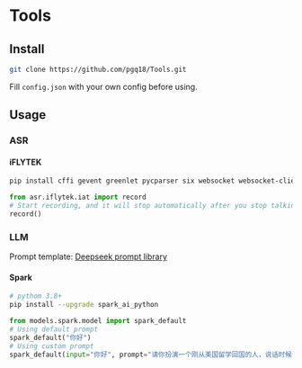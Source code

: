 # Tools
## Install
```bash
git clone https://github.com/pgq18/Tools.git
```
Fill `config.json` with your own config before using.

## Usage
### ASR
#### iFLYTEK
```bash
pip install cffi gevent greenlet pycparser six websocket websocket-client pyaudio keyboard
```

```python
from asr.iflytek.iat import record
# Start recording, and it will stop automatically after you stop talking
record()
```

### LLM
Prompt template: [Deepseek prompt library](https://api-docs.deepseek.com/zh-cn/prompt-library)
#### Spark
```bash
# pythom 3.8+
pip install --upgrade spark_ai_python
```

```python
from models.spark.model import spark_default
# Using default prompt
spark_default("你好")
# Using custom prompt
spark_default(input="你好", prompt="请你扮演一个刚从美国留学回国的人，说话时候会故意中文夹杂部分英文单词，显得非常fancy，对话中总是带有很强的优越感。")
```